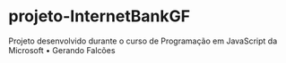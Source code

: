 # projeto-InternetBankGF
Projeto desenvolvido durante o curso de Programação em JavaScript da Microsoft • Gerando Falcões
